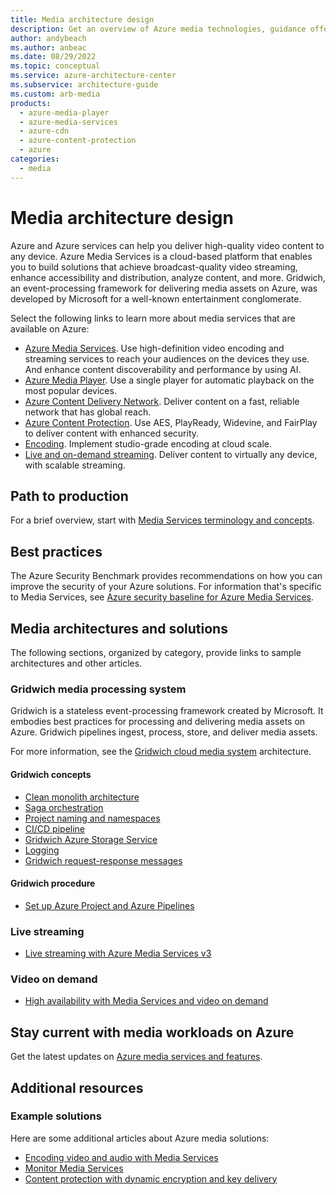 ```yaml
---
title: Media architecture design
description: Get an overview of Azure media technologies, guidance offerings, solution ideas, and reference architectures.
author: andybeach
ms.author: anbeac
ms.date: 08/29/2022
ms.topic: conceptual
ms.service: azure-architecture-center
ms.subservice: architecture-guide
ms.custom: arb-media
products:
  - azure-media-player
  - azure-media-services
  - azure-cdn
  - azure-content-protection
  - azure
categories:
  - media
---
```


# Media architecture design

Azure and Azure services can help you deliver high-quality video content to any device. Azure Media Services is a cloud-based platform that enables you to build solutions that achieve broadcast-quality video streaming, enhance accessibility and distribution, analyze content, and more. Gridwich, an event-processing framework for delivering media assets on Azure, was developed by Microsoft for a well-known entertainment conglomerate.

Select the following links to learn more about media services that are available on Azure:

- [Azure Media Services](https://azure.microsoft.com/services/media-services). Use high-definition video encoding and streaming services to reach your audiences on the devices they use. And enhance content discoverability and performance by using AI.
- [Azure Media Player](https://azure.microsoft.com/services/media-services/media-player). Use a single player for automatic playback on the most popular devices.
- [Azure Content Delivery Network](https://azure.microsoft.com/services/cdn). Deliver content on a fast, reliable network that has global reach.
- [Azure Content Protection](https://azure.microsoft.com/services/media-services/content-protection). Use AES, PlayReady, Widevine, and FairPlay to deliver content with enhanced security.
- [Encoding](https://azure.microsoft.com/services/media-services/encoding). Implement studio-grade encoding at cloud scale.
- [Live and on-demand streaming](https://azure.microsoft.com/services/media-services/live-on-demand). Deliver content to virtually any device, with scalable streaming.

## Path to production

For a brief overview, start with [Media Services terminology and concepts](/azure/media-services/latest/concepts-overview?toc=/azure/architecture/toc.json&bc=/azure/architecture/_bread/toc.json).

## Best practices

The Azure Security Benchmark provides recommendations on how you can improve the security of your Azure solutions. For information that's specific to Media Services, see [Azure security baseline for Azure Media Services](/security/benchmark/azure/baselines/media-services-security-baseline?toc=/azure/architecture/toc.json&bc=/azure/architecture/_bread/toc.json).

## Media architectures and solutions

The following sections, organized by category, provide links to sample architectures and other articles.

### Gridwich media processing system

Gridwich is a stateless event-processing framework created by Microsoft. It embodies best practices for processing and delivering media assets on Azure. Gridwich pipelines ingest, process, store, and deliver media assets.

For more information, see the [Gridwich cloud media system](../../reference-architectures/media-services/gridwich-architecture.yml) architecture.

#### Gridwich concepts

- [Clean monolith architecture](../../reference-architectures/media-services/gridwich-clean-monolith.yml)
- [Saga orchestration](../../reference-architectures/media-services/gridwich-saga-orchestration.yml)
- [Project naming and namespaces](../../reference-architectures/media-services/gridwich-project-names.yml)
- [CI/CD pipeline](../../reference-architectures/media-services/gridwich-cicd.yml)
- [Gridwich Azure Storage Service](../../reference-architectures/media-services/gridwich-storage-service.yml)
- [Logging](../../reference-architectures/media-services/gridwich-logging.yml)
- [Gridwich request-response messages](../../reference-architectures/media-services/gridwich-message-formats.yml)

#### Gridwich procedure

- [Set up Azure Project and Azure Pipelines](https://github.com/mspnp/gridwich/blob/main/doc/1-set-up-azure-devops.md)

### Live streaming

- [Live streaming with Azure Media Services v3](/azure/media-services/latest/stream-live-streaming-concept?toc=/azure/architecture/toc.json&bc=/azure/architecture/_bread/toc.json)

### Video on demand

- [High availability with Media Services and video on demand](/azure/media-services/latest/architecture-high-availability-encoding-concept?toc=/azure/architecture/toc.json&bc=/azure/architecture/_bread/toc.json)

## Stay current with media workloads on Azure

Get the latest updates on [Azure media services and features](https://azure.microsoft.com/updates/?category=media).

## Additional resources

### Example solutions

Here are some additional articles about Azure media solutions:

- [Encoding video and audio with Media Services](/azure/media-services/latest/encode-concept?toc=/azure/architecture/toc.json&bc=/azure/architecture/_bread/toc.json)
- [Monitor Media Services](/azure/media-services/latest/monitoring/monitor-media-services?toc=/azure/architecture/toc.json&bc=/azure/architecture/_bread/toc.json)
- [Content protection with dynamic encryption and key delivery](/azure/media-services/latest/drm-content-protection-concept?toc=/azure/architecture/toc.json&bc=/azure/architecture/_bread/toc.json)


